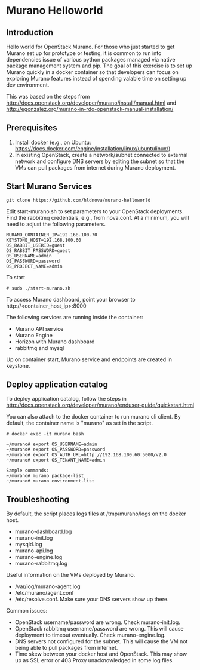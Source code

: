 # Murano Helloworld
## Introduction
Hello world for OpenStack Murano. For those who just started to get Murano set up for prototype or testing, it is common to run into dependencies issue of various python packages managed via native package management system and pip. The goal of this exercise is to set up Murano quickly in a docker container so that developers can focus on exploring Murano features instead of spending valable time on setting up dev environment.

This was based on the steps from http://docs.openstack.org/developer/murano/install/manual.html and http://egonzalez.org/murano-in-rdo-openstack-manual-installation/

## Prerequisites
1. Install docker (e.g., on Ubuntu: https://docs.docker.com/engine/installation/linux/ubuntulinux/)
2. In existing OpenStack, create a network/subnet connected to external network and configure DNS servers by editing the subnet so that the VMs can pull packages from internet during Murano deployment.

## Start Murano Services
```
git clone https://github.com/hldnova/murano-helloworld
```
Edit start-murano.sh to set parameters to your OpenStack deployments. Find the rabbitmq credentials, e.g., from nova.conf. At a minimum, you will need to adjust the following parameters.
```
MURANO_CONTAINER_IP=192.168.100.70
KEYSTONE_HOST=192.168.100.60
OS_RABBIT_USERID=guest
OS_RABBIT_PASSWORD=guest
OS_USERNAME=admin
OS_PASSWORD=password
OS_PROJECT_NAME=admin
```

To start
```
# sudo ./start-murano.sh
```

To access Murano dashboard, point your browser to http://<container_host_ip>:8000

The following services are running inside the container:
* Murano API service
* Murano Engine
* Horizon with Murano dashboard
* rabbitmq and mysql

Up on container start, Murano service and endpoints are created in keystone.

## Deploy application catalog
To deploy application catalog, follow the steps in http://docs.openstack.org/developer/murano/enduser-guide/quickstart.html

You can also attach to the docker container to run murano cli client. By default, the container name is "murano" as set in the script.
```
# docker exec -it murano bash

~/murano# export OS_USERNAME=admin
~/murano# export OS_PASSWORD=password
~/murano# export OS_AUTH_URL=http://192.168.100.60:5000/v2.0
~/murano# export OS_TENANT_NAME=admin

Sample commands:
~/murano# murano package-list
~/murano# murano environment-list
```

## Troubleshooting
By default, the script places logs files at /tmp/murano/logs on the docker host.
* murano-dashboard.log
* murano-init.log
* mysqld.log
* murano-api.log
* murano-engine.log
* murano-rabbitmq.log

Useful information on the VMs deployed by Murano.
* /var/log/murano-agent.log
* /etc/murano/agent.conf
* /etc/resolve.conf. Make sure your DNS servers show up there.

Common issues:
* OpenStack username/password are wrong. Check murano-init.log.
* OpenStack rabbitmq username/password are wrong. This will cause deployment to timeout eventually. Check murano-engine.log.
* DNS servers not configured for the subnet. This will cause the VM not being able to pull packages from internet.
* Time skew between your docker host and OpenStack. This may show up as SSL error or 403 Proxy unacknowledged in some log files.
